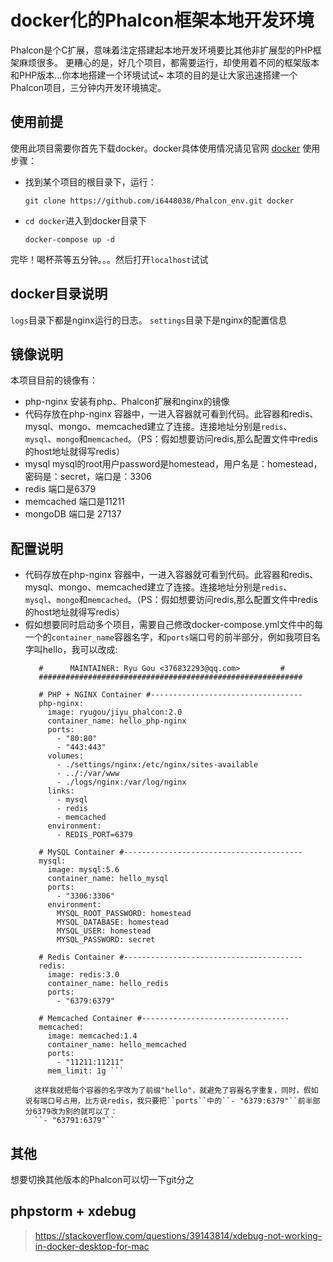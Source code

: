 # docker化的Phalcon框架本地开发环境
  Phalcon是个C扩展，意味着注定搭建起本地开发环境要比其他非扩展型的PHP框架麻烦很多。
  更糟心的是，好几个项目，都需要运行，却使用着不同的框架版本和PHP版本...你本地搭建一个环境试试~
  本项的目的是让大家迅速搭建一个Phalcon项目，三分钟内开发环境搞定。
## 使用前提
  使用此项目需要你首先下载docker。docker具体使用情况请见官网 [docker](https://www.docker.com)
  使用步骤：
  + 找到某个项目的根目录下，运行：
    
    ```git clone https://github.com/i6448038/Phalcon_env.git docker```
  
  + ``cd docker``进入到docker目录下
    
    ```docker-compose up -d```
  
  完毕！喝杯茶等五分钟。。。然后打开``localhost``试试
  
## docker目录说明
  ``logs``目录下都是nginx运行的日志。
  ``settings``目录下是nginx的配置信息

## 镜像说明
  本项目目前的镜像有：
  + php-nginx 安装有php、Phalcon扩展和nginx的镜像
  + 代码存放在php-nginx 容器中，一进入容器就可看到代码。此容器和redis、mysql、mongo、memcached建立了连接。连接地址分别是``redis``、
  ``mysql``、``mongo``和``memcached``。（PS：假如想要访问redis,那么配置文件中redis的host地址就得写redis）
  + mysql mysql的root用户password是homestead，用户名是：homestead，密码是：secret，端口是：3306
  + redis 端口是6379
  + memcached 端口是11211
  + mongoDB 端口是 27137

## 配置说明
  + 代码存放在php-nginx 容器中，一进入容器就可看到代码。此容器和redis、mysql、mongo、memcached建立了连接。连接地址分别是``redis``、
   ``mysql``、``mongo``和``memcached``。（PS：假如想要访问redis,那么配置文件中redis的host地址就得写redis）
  + 假如想要同时启动多个项目，需要自己修改docker-compose.yml文件中的每一个的``container_name``容器名字，和``ports``端口号的前半部分，例如我项目名字叫hello，我可以改成:
    ```###########################################################
       #      MAINTAINER: Ryu Gou <376832293@qq.com>         #
       ###########################################################
       
       # PHP + NGINX Container #----------------------------------
       php-nginx:
         image: ryugou/jiyu_phalcon:2.0
         container_name: hello_php-nginx
         ports:
           - "80:80"
           - "443:443"  
         volumes:
           - ./settings/nginx:/etc/nginx/sites-available
           - ../:/var/www
           - ./logs/nginx:/var/log/nginx
         links:
           - mysql
           - redis
           - memcached  
         environment:
           - REDIS_PORT=6379
       
       # MySQL Container #----------------------------------------
       mysql:
         image: mysql:5.6
         container_name: hello_mysql
         ports:
           - "3306:3306"
         environment:
           MYSQL_ROOT_PASSWORD: homestead
           MYSQL_DATABASE: homestead
           MYSQL_USER: homestead
           MYSQL_PASSWORD: secret
       
       # Redis Container #----------------------------------------
       redis:
         image: redis:3.0
         container_name: hello_redis
         ports:
           - "6379:6379"
       
       # Memcached Container #---------------------------------
       memcached:
         image: memcached:1.4
         container_name: hello_memcached
         ports:
           - "11211:11211"
         mem_limit: 1g ```
      
      这样我就把每个容器的名字改为了前缀"hello"，就避免了容器名字重复，同时，假如说有端口号占用，比方说redis，我只要把``ports``中的``- "6379:6379"``前半部分6379改为别的就可以了：
      ``- "63791:6379"``         

## 其他
  想要切换其他版本的Phalcon可以切一下git分之  
  
## phpstorm + xdebug
> https://stackoverflow.com/questions/39143814/xdebug-not-working-in-docker-desktop-for-mac
         
           
  
           
       
               
         
